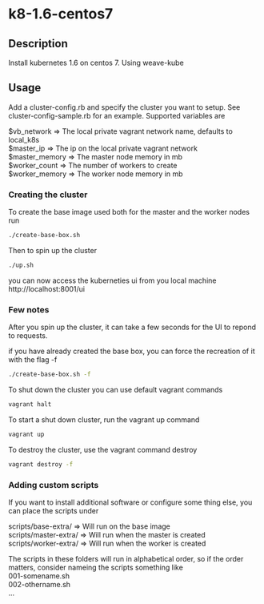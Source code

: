 # k8-1.6-centos7

## Description
Install kubernetes 1.6 on centos 7. Using weave-kube

## Usage
Add a cluster-config.rb and specify the cluster you want to setup. See cluster-config-sample.rb for an example.
Supported variables are  
  
$vb_network             => The local private vagrant network name, defaults to local_k8s  
$master_ip              => The ip on the local private vagrant network  
$master_memory          => The master node memory in mb  
$worker_count           => The number of workers to create  
$worker_memory          => The worker node memory in mb  

### Creating the cluster
To create the base image used both for the master and the worker nodes run
``` bash
./create-base-box.sh
```
Then to spin up the cluster
``` bash
./up.sh
```
you can now access the kuberneties ui from you local machine
http://localhost:8001/ui

### Few notes
After you spin up the cluster, it can take a few seconds for the UI to repond to requests.  
  
if you have already created the base box, you can force the recreation of it with the flag -f
``` bash
./create-base-box.sh -f
```

To shut down the cluster you can use default vagrant commands
``` bash
vagrant halt
```

To start a shut down cluster, run the vagrant up command
``` bash
vagrant up
```

To destroy the cluster, use the vagrant command destroy
``` bash
vagrant destroy -f
```

### Adding custom scripts
If you want to install additional software or configure some thing else, you can place the scripts under  
  
scripts/base-extra/           => Will run on the base image  
scripts/master-extra/         => Will run when the master is created  
scripts/worker-extra/         => Will run when the worker is created  
  
The scripts in these folders will run in alphabetical order, so if the order matters, consider nameing the scripts something like  
001-somename.sh  
002-othername.sh  
...  
